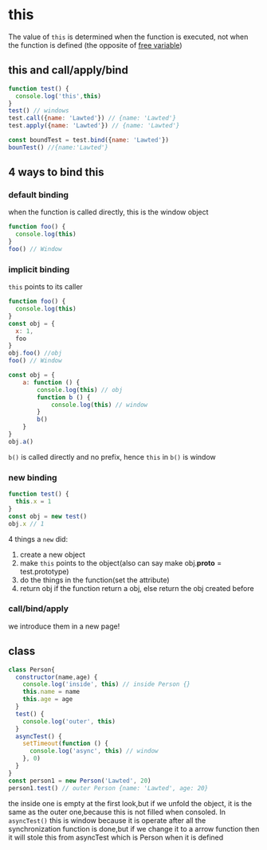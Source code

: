 # this
The value of `this` is determined when the function is executed, not when the function is defined (the opposite of [free variable](./closure.md))
## this and call/apply/bind
```js
function test() {
  console.log('this',this)
}
test() // windows
test.call({name: 'Lawted'}) // {name: 'Lawted'}
test.apply({name: 'Lawted'}) // {name: 'Lawted'}

const boundTest = test.bind({name: 'Lawted'})
bounTest() //{name:'Lawted'}
```
## 4 ways to bind this
### default binding
when the function is called directly, this is the window object
```js
function foo() {
  console.log(this)
}
foo() // Window
```

### implicit binding
`this` points to its caller
```js
function foo() {
  console.log(this)
}
const obj = {
  x: 1,
  foo
}
obj.foo() //obj
foo() // Window
```

```js
const obj = {
    a: function () {
        console.log(this) // obj
        function b () {
            console.log(this) // window
        }
        b()
    }
}
obj.a()
```
`b()` is called directly and no prefix, hence `this` in `b()` is window

### new binding
```js
function test() {
  this.x = 1
}
const obj = new test()
obj.x // 1
```
4 things a `new` did:
1. create a new object
2. make `this` points to the object(also can say make obj.__proto__ = test.prototype)
3. do the things in the function(set the attribute)
4. return obj if the function return a obj, else return the obj created before

### call/bind/apply
we introduce them in a new page!
## class
```js
class Person{
  constructor(name,age) {
    console.log('inside', this) // inside Person {}
    this.name = name
    this.age = age
  }
  test() {
    console.log('outer', this)
  }
  asyncTest() {
    setTimeout(function () {
      console.log('async', this) // window
    }, 0)
  }
}
const person1 = new Person('Lawted', 20)
person1.test() // outer Person {name: 'Lawted', age: 20}
```
the inside one is empty at the first look,but if we unfold the object, it is the same as the outer one,because this is not filled when consoled. In `asyncTest()` this is window because it is operate after all the synchronization function is done,but if we change it to a arrow function then it will stole this from asyncTest which is Person when it is defined
